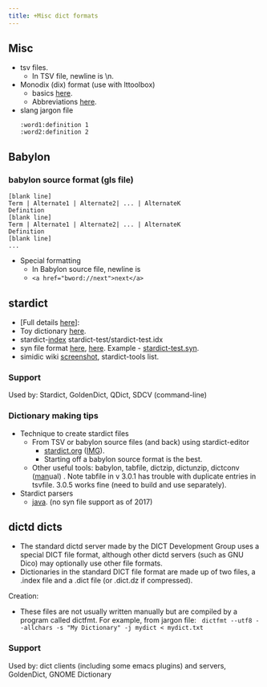 ```yaml
---
title: +Misc dict formats
---
```

## Misc
- tsv files.
  - In TSV file, newline is \\n. 
- Monodix (dix) format (use with lttoolbox)
    - basics [here](http://wiki.apertium.org/wiki/Monodix_basics).
    - Abbreviations [here](http://wiki.apertium.org/wiki/List_of_symbols).
- slang jargon file
  ```
  :word1:definition 1
  :word2:definition 2
  ```

## Babylon
### babylon source format (gls file)
    
```
[blank line]
Term | Alternate1 | Alternate2| ... | AlternateK  
Definition  
[blank line]  
Term | Alternate1 | Alternate2| ... | AlternateK  
Definition  
[blank line]  
...
```
- Special formatting
    - In Babylon source file, newline is <br>
    - `<a href="bword://next">next</a>`

## stardict
- \[Full details [here](https://github.com/indic-dict/stardict-test/blob/master/stardict_format.md)\]:
- Toy dictionary [here](https://github.com/indic-dict/stardict-test).
- stardict-[index](https://code.google.com/p/stardict-3/wiki/InspectStarDictIndex) stardict-test/stardict-test.idx
- syn file format [here](https://code.google.com/p/stardict-3/source/browse/dict/doc/StarDictFileFormat), [here](https://code.google.com/archive/p/babiloo/wikis/StarDict_format.wiki). Example - [stardict-test.syn](https://github.com/indic-dict/stardict-test/blob/master/stardict-test/stardict-test.syn "stardict-test.syn").
- simidic wiki [screenshot](http://i.imgur.com/27dYSJP.png), stardict-tools list. 

### Support
Used by: Stardict, GoldenDict, QDict, SDCV (command-line)

### Dictionary making tips

- Technique to create stardict files
    - From TSV or babylon source files (and back) using stardict-editor
        - [stardict.org](http://www.stardict.org/HowToCreateDictionary) ([IMG](http://i.imgur.com/4g00seW.png)).
        - Starting off a babylon source format is the best.
    - Other useful tools: babylon, tabfile, dictzip, dictunzip, dictconv ([man](http://man.cx/dictconv(1))ual) . Note tabfile in v 3.0.1 has trouble with duplicate entries in tsvfile. 3.0.5 works fine (need to build and use separately).
- Stardict parsers
    - [java](https://github.com/search?utf8=%E2%9C%93&q=stardict+java&type=Repositories&ref=searchresults). (no syn file support as of 2017)  

## dictd dicts
- The standard dictd server made by the DICT Development Group uses a special DICT file format, although other dictd servers (such as GNU Dico) may optionally use other file formats.
- Dictionaries in the standard DICT file format are made up of two files, a .index file and a .dict file (or .dict.dz if compressed).

Creation:
- These files are not usually written manually but are compiled by a program called dictfmt. For example, from jargon file: ` dictfmt --utf8 --allchars -s "My Dictionary" -j mydict < mydict.txt`

### Support
Used by: dict clients (including some emacs plugins) and servers, GoldenDict, GNOME Dictionary
